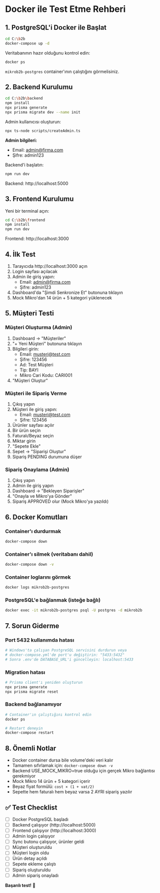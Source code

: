 # Docker ile Test Etme Rehberi

## 1. PostgreSQL'i Docker ile Başlat

```bash
cd C:\b2b
docker-compose up -d
```

Veritabanının hazır olduğunu kontrol edin:
```bash
docker ps
```

`mikrob2b-postgres` container'ının çalıştığını görmelisiniz.

## 2. Backend Kurulumu

```bash
cd C:\b2b\backend
npm install
npx prisma generate
npx prisma migrate dev --name init
```

Admin kullanıcısı oluşturun:
```bash
npx ts-node scripts/createAdmin.ts
```

**Admin bilgileri:**
- Email: admin@firma.com
- Şifre: admin123

Backend'i başlatın:
```bash
npm run dev
```

Backend: http://localhost:5000

## 3. Frontend Kurulumu

Yeni bir terminal açın:

```bash
cd C:\b2b\frontend
npm install
npm run dev
```

Frontend: http://localhost:3000

## 4. İlk Test

1. Tarayıcıda http://localhost:3000 açın
2. Login sayfası açılacak
3. Admin ile giriş yapın:
   - Email: admin@firma.com
   - Şifre: admin123
4. Dashboard'da "Şimdi Senkronize Et" butonuna tıklayın
5. Mock Mikro'dan 14 ürün + 5 kategori yüklenecek

## 5. Müşteri Testi

### Müşteri Oluşturma (Admin)
1. Dashboard → "Müşteriler"
2. "+ Yeni Müşteri" butonuna tıklayın
3. Bilgileri girin:
   - Email: musteri@test.com
   - Şifre: 123456
   - Ad: Test Müşteri
   - Tip: BAYI
   - Mikro Cari Kodu: CARI001
4. "Müşteri Oluştur"

### Müşteri ile Sipariş Verme
1. Çıkış yapın
2. Müşteri ile giriş yapın:
   - Email: musteri@test.com
   - Şifre: 123456
3. Ürünler sayfası açılır
4. Bir ürün seçin
5. Faturalı/Beyaz seçin
6. Miktar girin
7. "Sepete Ekle"
8. Sepet → "Siparişi Oluştur"
9. Sipariş PENDING durumuna düşer

### Sipariş Onaylama (Admin)
1. Çıkış yapın
2. Admin ile giriş yapın
3. Dashboard → "Bekleyen Siparişler"
4. "Onayla ve Mikro'ya Gönder"
5. Sipariş APPROVED olur (Mock Mikro'ya yazıldı)

## 6. Docker Komutları

### Container'ı durdurmak
```bash
docker-compose down
```

### Container'ı silmek (veritabanı dahil)
```bash
docker-compose down -v
```

### Container loglarını görmek
```bash
docker logs mikrob2b-postgres
```

### PostgreSQL'e bağlanmak (isteğe bağlı)
```bash
docker exec -it mikrob2b-postgres psql -U postgres -d mikrob2b
```

## 7. Sorun Giderme

### Port 5432 kullanımda hatası
```bash
# Windows'ta çalışan PostgreSQL servisini durdurun veya
# docker-compose.yml'de port'u değiştirin: "5433:5432"
# Sonra .env'de DATABASE_URL'i güncelleyin: localhost:5433
```

### Migration hatası
```bash
# Prisma client'ı yeniden oluşturun
npx prisma generate
npx prisma migrate reset
```

### Backend bağlanamıyor
```bash
# Container'ın çalıştığını kontrol edin
docker ps

# Restart deneyin
docker-compose restart
```

## 8. Önemli Notlar

- Docker container dursa bile volume'deki veri kalır
- Tamamen sıfırlamak için: `docker-compose down -v`
- Backend USE_MOCK_MIKRO=true olduğu için gerçek Mikro bağlantısı gerekmiyor
- Mock Mikro 14 ürün + 5 kategori içerir
- Beyaz fiyat formülü: `cost × (1 + vat/2)`
- Sepette hem faturalı hem beyaz varsa 2 AYRI sipariş yazılır

## ✅ Test Checklist

- [ ] Docker PostgreSQL başladı
- [ ] Backend çalışıyor (http://localhost:5000)
- [ ] Frontend çalışıyor (http://localhost:3000)
- [ ] Admin login çalışıyor
- [ ] Sync butonu çalışıyor, ürünler geldi
- [ ] Müşteri oluşturuldu
- [ ] Müşteri login oldu
- [ ] Ürün detay açıldı
- [ ] Sepete ekleme çalıştı
- [ ] Sipariş oluşturuldu
- [ ] Admin sipariş onayladı

**Başarılı test!** 🎉
